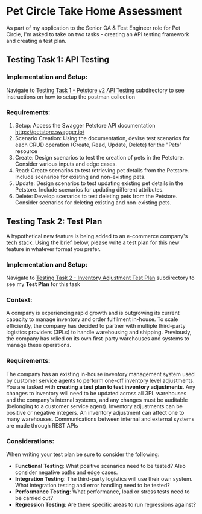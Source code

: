 # Pet Circle Take Home Assessment

As part of my application to the Senior QA & Test Engineer role for Pet Circle, I'm asked to take on two tasks - creating an API testing framework and creating a test plan.

## Testing Task 1: API Testing

### Implementation and Setup:

Navigate to [Testing Task 1 - Petstore v2 API Testing](/Testing%20Task%201%20-%20Petstore%20v2%20API%20Testing/) subdirectory to see instructions on how to setup the postman collection

### Requirements:

1. Setup: Access the Swagger Petstore API documentation https://petstore.swagger.io/
2. Scenario Creation: Using the documentation, devise test scenarios for each CRUD
   operation (Create, Read, Update, Delete) for the "Pets" resource
3. Create: Design scenarios to test the creation of pets in the Petstore. Consider
   various inputs and edge cases.
4. Read: Create scenarios to test retrieving pet details from the Petstore. Include
   scenarios for existing and non-existing pets.
5. Update: Design scenarios to test updating existing pet details in the Petstore. Include
   scenarios for updating different attributes.
6. Delete: Develop scenarios to test deleting pets from the Petstore. Consider
   scenarios for deleting existing and non-existing pets.

## Testing Task 2: Test Plan

A hypothetical new feature is being added to an e-commerce company's tech stack. Using
the brief below, please write a test plan for this new feature in whatever format you prefer.

### Implementation and Setup:

Navigate to [Testing Task 2 - Inventory Adjustment Test Plan](/Testing%20Task%202%20-%20Inventory%20Adjustment%20Test%20Plan/) subdirectory to see my **Test Plan** for this task

### Context:

A company is experiencing rapid growth and is outgrowing its current capacity to manage
inventory and order fulfilment in-house. To scale efficiently, the company has decided to
partner with multiple third-party logistics providers (3PLs) to handle warehousing and
shipping. Previously, the company has relied on its own first-party warehouses and systems
to manage these operations.

### Requirements:

The company has an existing in-house inventory management system used by customer
service agents to perform one-off inventory level adjustments. You are tasked with **creating
a test plan to test inventory adjustments**. Any changes to inventory will need to be
updated across all 3PL warehouses and the company's internal systems, and any changes
must be auditable (belonging to a customer service agent). Inventory adjustments can be
positive or negative integers. An inventory adjustment can affect one to many warehouses.
Communications between internal and external systems are made through REST APIs

### Considerations:

When writing your test plan be sure to consider the following:

- **Functional Testing**: What positive scenarios need to be tested? Also consider
  negative paths and edge cases.
- **Integration Testing**: The third-party logistics will use their own system. What
  integration testing and error handling need to be tested?
- **Performance Testing**: What performance, load or stress tests need to be carried
  out?
- **Regression Testing**: Are there specific areas to run regressions against?
